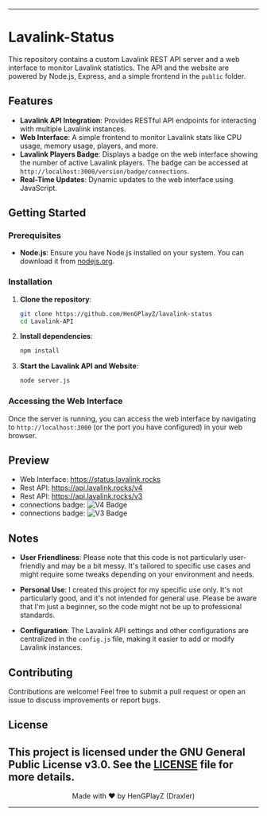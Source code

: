 
---

# Lavalink-Status

This repository contains a custom Lavalink REST API server and a web interface to monitor Lavalink statistics. The API and the website are powered by Node.js, Express, and a simple frontend in the `public` folder.

## Features

- **Lavalink API Integration**: Provides RESTful API endpoints for interacting with multiple Lavalink instances.
- **Web Interface**: A simple frontend to monitor Lavalink stats like CPU usage, memory usage, players, and more.
- **Lavalink Players Badge**: Displays a badge on the web interface showing the number of active Lavalink players. The badge can be accessed at `http://localhost:3000/version/badge/connections`.
- **Real-Time Updates**: Dynamic updates to the web interface using JavaScript.

## Getting Started

### Prerequisites

- **Node.js**: Ensure you have Node.js installed on your system. You can download it from [nodejs.org](https://nodejs.org/).

### Installation

1. **Clone the repository**:
   ```bash
   git clone https://github.com/HenGPlayZ/lavalink-status
   cd Lavalink-API
   ```

2. **Install dependencies**:
   ```bash
   npm install
   ```

3. **Start the Lavalink API and Website**:
   ```bash
   node server.js
   ```

### Accessing the Web Interface

Once the server is running, you can access the web interface by navigating to `http://localhost:3000` (or the port you have configured) in your web browser.

## Preview
- Web Interface: https://status.lavalink.rocks
- Rest API: https://api.lavalink.rocks/v4
- Rest API: https://api.lavalink.rocks/v3
- connections badge: ![V4 Badge](https://api.lavalink.rocks/v4/badge/connections)
- connections badge: ![V3 Badge](https://api.lavalink.rocks/v3/badge/connections)

## Notes

- **User Friendliness**: Please note that this code is not particularly user-friendly and may be a bit messy. It's tailored to specific use cases and might require some tweaks depending on your environment and needs.
  
- **Personal Use**: I created this project for my specific use only. It's not particularly good, and it's not intended for general use. Please be aware that I'm just a beginner, so the code might not be up to professional standards.

- **Configuration**: The Lavalink API settings and other configurations are centralized in the `config.js` file, making it easier to add or modify Lavalink instances.

## Contributing

Contributions are welcome! Feel free to submit a pull request or open an issue to discuss improvements or report bugs.

## License

This project is licensed under the GNU General Public License v3.0. See the [LICENSE](LICENSE) file for more details.
---

<p align="center">Made with ❤️ by HenGPlayZ (Draxler)</p>

---
